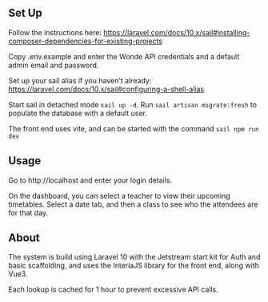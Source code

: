 
## Set Up

Follow the instructions here: https://laravel.com/docs/10.x/sail#installing-composer-dependencies-for-existing-projects

Copy .env.example and enter the Wonde API credentials and a default admin email and password. 

Set up your sail alias if you haven't already: https://laravel.com/docs/10.x/sail#configuring-a-shell-alias

Start sail in detached mode `sail up -d`. Run `sail artisan migrate:fresh` to populate the database with a default user.

The front end uses vite, and can be started with the command `sail npm run dev`

## Usage

Go to http://localhost and enter your login details.

On the dashboard, you can select a teacher to view their upcoming timetables. Select a date tab, and then a class to see who the attendees are for that day. 


## About 

The system is build using Laravel 10 with the Jetstream start kit for Auth and basic scaffolding, and uses the InteriaJS library for the front end, along with Vue3.

Each lookup is cached for 1 hour to prevent excessive API calls. 
